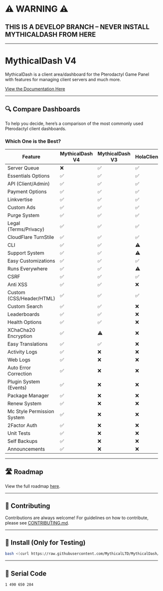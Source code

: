 # ⚠️ WARNING ⚠️

## **THIS IS A DEVELOP BRANCH – NEVER INSTALL MYTHICALDASH FROM HERE**

---

# MythicalDash V4

MythicalDash is a client area/dashboard for the Pterodactyl Game Panel with features for managing client servers and much more.

[View the Documentation Here](https://www.mythical.systems/docs/mythicalclient-v4/welcome)

---

## 🔍 Compare Dashboards

To help you decide, here’s a comparison of the most commonly used Pterodactyl client dashboards.

### Which One is the Best?

| Feature                     | MythicalDash V4 | MythicalDash V3 | HolaClient | Heliactyl 14 | NorthClient | Dashactyl |
|-----------------------------|-----------------|-----------------|------------|--------------|-------------|-----------|
| Server Queue               | ❌              | ✅              | ✅         | ⚠️           | ✅          | ✅        |
| Essentials Options         | ✅              | ✅              | ✅         | ✅           | ✅          | ✅        |
| API (Client/Admin)         | ✅              | ✅              | ✅         | ✅           | ✅          | ✅        |
| Payment Options            | ✅              | ✅              | ✅         | ✅           | ✅          | ✅        |
| Linkvertise                | ✅              | ✅              | ✅         | ✅           | ✅          | ❌        |
| Custom Ads                 | ✅              | ✅              | ✅         | ✅           | ❌          | ❌        |
| Purge System               | ✅              | ✅              | ✅         | ✅           | ❌          | ❌        |
| Legal (Terms/Privacy)      | ✅              | ✅              | ✅         | ✅           | ❌          | ❌        |
| CloudFlare TurnStile       | ✅              | ✅              | ✅         | ✅           | ❌          | ❌        |
| CLI                        | ✅              | ✅              | ⚠️         | ✅           | ❌          | ❌        |
| Support System             | ✅              | ✅              | ⚠️         | ⚠️           | ❌          | ❌        |
| Easy Customizations        | ✅              | ✅              | ✅         | ⚠️           | ❌          | ❌        |
| Runs Everywhere            | ✅              | ✅              | ⚠️         | ✅           | ❌          | ❌        |
| CSRF                       | ✅              | ✅              | ✅         | ✅           | ❌          | ❌        |
| Anti XSS                   | ✅              | ✅              | ❌         | ❌           | ❌          | ❌        |
| Custom (CSS/Header/HTML)   | ✅              | ✅              | ✅         | ✅           | ❌          | ❌        |
| Custom Search              | ✅              | ✅              | ❌         | ❌           | ❌          | ❌        |
| Leaderboards               | ✅              | ✅              | ❌         | ❌           | ❌          | ❌        |
| Health Options             | ✅              | ✅              | ❌         | ❌           | ❌          | ❌        |
| XChaCha20 Encryption       | ✅              | ⚠️              | ❌         | ❌           | ❌          | ❌        |
| Easy Translations          | ✅              | ✅              | ❌         | ❌           | ❌          | ❌        |
| Activity Logs              | ✅              | ❌              | ❌         | ❌           | ❌          | ❌        |
| Web Logs                   | ✅              | ❌              | ❌         | ❌           | ❌          | ❌        |
| Auto Error Correction      | ✅              | ❌              | ❌         | ❌           | ❌          | ❌        |
| Plugin System (Events)     | ✅              | ❌              | ❌         | ❌           | ❌          | ❌        |
| Package Manager            | ✅              | ❌              | ❌         | ❌           | ❌          | ❌        |
| Renew System               | ✅              | ❌              | ❌         | ❌           | ❌          | ❌        |
| Mc Style Permission System | ✅              | ❌              | ❌         | ❌           | ❌          | ❌        |
| 2Factor Auth               | ✅              | ❌              | ❌         | ❌           | ❌          | ❌        |
| Unit Tests                 | ✅              | ❌              | ❌         | ❌           | ❌          | ❌        |
| Self Backups               | ✅              | ❌              | ❌         | ❌           | ❌          | ❌        |
| Announcements              | ✅              | ❌              | ❌         | ❌           | ❌          | ❌        |

---

## 🛣️ Roadmap

View the full roadmap [here](https://github.com/orgs/MythicalLTD/projects/5).

---

## 🤝 Contributing

Contributions are always welcome! For guidelines on how to contribute, please see [CONTRIBUTING.md](CONTRIBUTING.md).

---

## 🧪 Install (Only for Testing)

```bash
bash <(curl https://raw.githubusercontent.com/MythicalLTD/MythicalDash/refs/heads/mythicaldash-v4/install.bash)
```

---

## 📜 Serial Code

```bash
1 490 650 284
```
